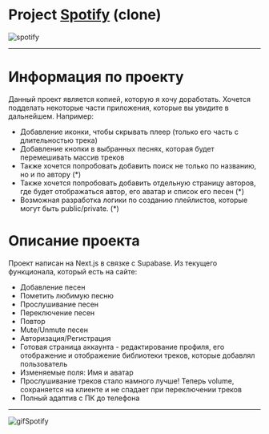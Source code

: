 # Project [Spotify](https://spotify-two-murex.vercel.app/) (clone)
![spotify](https://www.iguides.ru/upload/medialibrary/d65/d65a366ca215feefc9150656ac09f285.jpg)
___
# Информация по проекту
Данный проект является копией, которую я хочу доработать. Хочется подделать некоторые части приложения, которые вы увидите в дальнейшем.
Например: 
+ Добавление иконки, чтобы скрывать плеер (только его часть с длительностью трека)
+ Добавление кнопки в выбранных песнях, которая будет перемешивать массив треков
+ Также хочется попробовать добавить поиск не только по названию, но и по автору (*)
+ Также хочется попробовать добавить отдельную страницу авторов, где будет отображаться автор, его аватар и список его песен (*)
+ Возможная разработка логики по созданию плейлистов, которые могут быть public/private. (*)
# Описание проекта
Проект написан на Next.js в связке с Supabase. Из текущего функционала, который есть на сайте:
+ Добавление песен
+ Пометить любимую песню
+ Прослушивание песен
+ Переключение песен
+ Повтор
+ Mute/Unmute песен
+ Авторизация/Регистрация
+ Готовая страница аккаунта - редактирование профиля, его отображение и отображение библиотеки треков, которые добавлял пользователь
+ Изменяемые поля: Имя и аватар
+ Прослушивание треков стало намного лучше! Теперь volume, сохраняется на клиенте и не спадает при переключении треков
+ Полный адаптив с ПК до телефона
___
<img src="https://media.tenor.com/bkMqUNnK3QEAAAAC/spotify-taiga.gif" alt="gifSpotify">
